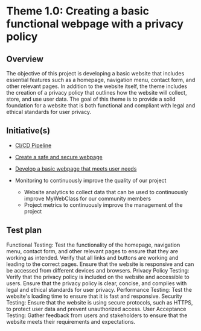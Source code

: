 # Theme 1.0: Creating a basic functional webpage with a privacy policy
## Overview
The objective of this project is  developing a basic website that includes essential 
features such as a homepage, navigation menu, contact form, and other relevant pages. 
In addition to the website itself, the theme includes the creation of a privacy policy 
that outlines how the website will collect, store, and use user data. The goal of this 
theme is to provide a solid foundation for a website that is both functional and compliant
with legal and ethical standards for user privacy.  


## Initiative(s)

* [CI/CD Pipeline](documentation/theme_1/Initiative_1/initiative_basic_webpage_template.md)
* [Create a safe and secure webpage](documentation/theme_1/Initiative_2/initiative_devops.md)
* [Develop a basic webpage that meets user needs](documentation/theme_1/Initiative_3/Intitiative_3.md)

* Monitoring to continuously improve the quality of our project
  * Website analytics to collect data that can be used to continuously improve MyWebClass for our community members
  * Project metrics to continuously improve the management of the project

## Test plan
Functional Testing: Test the functionality of the homepage, navigation menu, contact form, and other relevant 
                    pages to ensure that they are working as intended.
                    Verify that all links and buttons are working and leading to the correct pages.
                    Ensure that the website is responsive and can be accessed from different devices and browsers.
Privacy Policy Testing: Verify that the privacy policy is included on the website and accessible to users.
                        Ensure that the privacy policy is clear, concise, and complies with legal and ethical
                        standards for user privacy.
Performance Testing: Test the website's loading time to ensure that it is fast and responsive.
Security Testing: Ensure that the website is using secure protocols, such as HTTPS, to protect user 
                  data and prevent unauthorized access.
User Acceptance Testing: Gather feedback from users and stakeholders to ensure that the website meets
                         their requirements and expectations.